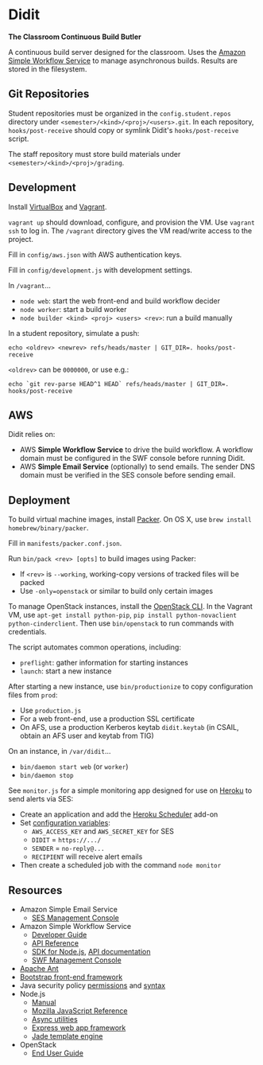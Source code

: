 Didit
=====

**The Classroom Continuous Build Butler**

A continuous build server designed for the classroom. Uses the [Amazon Simple Workflow Service][SWF] to manage asynchronous builds. Results are stored in the filesystem.

  [SWF]: http://aws.amazon.com/swf/


Git Repositories
----------------

Student repositories must be organized in the `config.student.repos` directory under `<semester>/<kind>/<proj>/<users>.git`. In each repository, `hooks/post-receive` should copy or symlink Didit's `hooks/post-receive` script.

The staff repository must store build materials under `<semester>/<kind>/<proj>/grading`.


Development
-----------

Install [VirtualBox] and [Vagrant].

  [VirtualBox]: http://www.virtualbox.org/
  [Vagrant]: http://www.vagrantup.com/

`vagrant up` should download, configure, and provision the VM. Use `vagrant ssh` to log in. The `/vagrant` directory gives the VM read/write access to the project.

Fill in `config/aws.json` with AWS authentication keys.

Fill in `config/development.js` with development settings.

In `/vagrant`...

 * `node web`: start the web front-end and build workflow decider
 * `node worker`: start a build worker
 * `node builder <kind> <proj> <users> <rev>`: run a build manually

In a student repository, simulate a push:

    echo <oldrev> <newrev> refs/heads/master | GIT_DIR=. hooks/post-receive

`<oldrev>` can be `0000000`, or use e.g.:

    echo `git rev-parse HEAD^1 HEAD` refs/heads/master | GIT_DIR=. hooks/post-receive


AWS
---

Didit relies on:

 * AWS **Simple Workflow Service** to drive the build workflow.
   A workflow domain must be configured in the SWF console before running Didit.
 * AWS **Simple Email Service** (optionally) to send emails.
   The sender DNS domain must be verified in the SES console before sending email.


Deployment
----------

To build virtual machine images, install [Packer]. On OS X, use `brew install homebrew/binary/packer`.

  [Packer]: http://www.packer.io/

Fill in `manifests/packer.conf.json`.

Run `bin/pack <rev> [opts]` to build images using Packer:

 * If `<rev>` is `--working`, working-copy versions of tracked files will be packed
 * Use `-only=openstack` or similar to build only certain images

To manage OpenStack instances, install the [OpenStack CLI]. In the Vagrant VM, use `apt-get install python-pip`, `pip install python-novaclient python-cinderclient`. Then use `bin/openstack` to run commands with credentials.

  [OpenStack CLI]: http://docs.openstack.org/user-guide/content/ch_cli.html

The script automates common operations, including:

 * `preflight`: gather information for starting instances
 * `launch`: start a new instance

After starting a new instance, use `bin/productionize` to copy configuration files from `prod`:

 * Use `production.js`
 * For a web front-end, use a production SSL certificate
 * On AFS, use a production Kerberos keytab `didit.keytab` (in CSAIL, obtain an AFS user and keytab from TIG)

On an instance, in `/var/didit`...

 * `bin/daemon start web` (or `worker`)
 * `bin/daemon stop`

See `monitor.js` for a simple monitoring app designed for use on [Heroku] to send alerts via SES:

 * Create an application and add the [Heroku Scheduler] add-on
 * Set [configuration variables][Heroku config vars]:
   * `AWS_ACCESS_KEY` and `AWS_SECRET_KEY` for SES
   * `DIDIT` = `https://.../`
   * `SENDER` = `no-reply@...`
   * `RECIPIENT` will receive alert emails
 * Then create a scheduled job with the command `node monitor`

  [Heroku]: https://www.heroku.com/
  [Heroku Scheduler]: https://addons.heroku.com/scheduler
  [Heroku config vars]: https://devcenter.heroku.com/articles/config-vars

Resources
---------

 * Amazon Simple Email Service
   * [SES Management Console](https://console.aws.amazon.com/ses/home)
 * Amazon Simple Workflow Service
   * [Developer Guide](http://docs.aws.amazon.com/amazonswf/latest/developerguide/)
   * [API Reference](http://docs.aws.amazon.com/amazonswf/latest/apireference/)
   * [SDK for Node.js](http://aws.amazon.com/sdkfornodejs/), [API documentation](http://docs.amazonwebservices.com/AWSJavaScriptSDK/latest/frames.html)
   * [SWF Management Console](https://console.aws.amazon.com/swf/home)
 * [Apache Ant](http://ant.apache.org/manual/)
 * [Bootstrap front-end framework](http://twitter.github.com/bootstrap/scaffolding.html)
 * Java security policy [permissions](http://download.java.net/jdk8/docs/technotes/guides/security/permissions.html) and [syntax](http://download.java.net/jdk8/docs/technotes/guides/security/PolicyFiles.html)
 * Node.js
   * [Manual](http://nodejs.org/api/)
   * [Mozilla JavaScript Reference](https://developer.mozilla.org/en-US/docs/JavaScript/Reference)
   * [Async utilities](https://npmjs.org/package/async)
   * [Express web app framework](http://expressjs.com/)
   * [Jade template engine](https://github.com/visionmedia/jade)
 * OpenStack
   * [End User Guide](http://docs.openstack.org/user-guide/content/)
